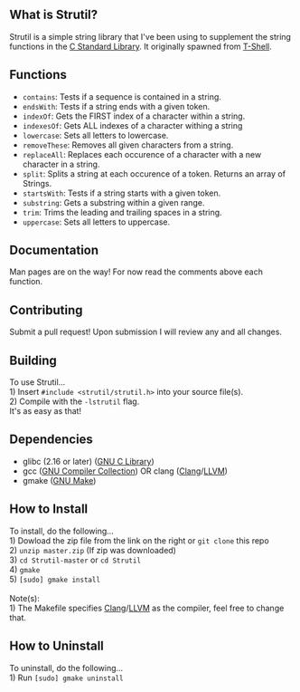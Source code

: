 ## What is Strutil?

  Strutil is a simple string library that I've been using to supplement the string functions in the [C Standard Library][C Standard Library]. It originally spawned from [T-Shell][T-Shell].

## Functions
  - `contains`: Tests if a sequence is contained in a string.
  - `endsWith`: Tests if a string ends with a given token.
  - `indexOf`: Gets the FIRST index of a character within a string.
  - `indexesOf`: Gets ALL indexes of a character withing a string
  - `lowercase`: Sets all letters to lowercase.
  - `removeThese`: Removes all given characters from a string.
  - `replaceAll`: Replaces each occurence of a character with a new character in a string.
  - `split`: Splits a string at each occurence of a token. Returns an array of Strings.
  - `startsWith`: Tests if a string starts with a given token.
  - `substring`: Gets a substring within a given range.
  - `trim`: Trims the leading and trailing spaces in a string.
  - `uppercase`: Sets all letters to uppercase.

## Documentation

  Man pages are on the way! For now read the comments above each function.

## Contributing
  Submit a pull request! Upon submission I will review any and all changes.

## Building

  To use Strutil...<br>
	1) Insert `#include <strutil/strutil.h>` into your source file(s).<br>
	2) Compile with the `-lstrutil` flag.<br>
  It's as easy as that!

## Dependencies
  - glibc (2.16 or later) ([GNU C Library][Glibc])
  - gcc ([GNU Compiler Collection][GCC]) OR clang ([Clang][Clang]/[LLVM][LLVM])
  - gmake ([GNU Make][Gmake])

## How to Install
  To install, do the following...<br>
    1) Dowload the zip file from the link on the right or `git clone` this repo<br>
    2) `unzip master.zip` (If zip was downloaded)<br>
    3) `cd Strutil-master` or `cd Strutil`<br>
    4) `gmake`<br>
    5) `[sudo] gmake install`<br><br>
  Note(s):<br>
	1) The Makefile specifies [Clang][Clang]/[LLVM][LLVM] as the compiler, feel free to change that.<br>

## How to Uninstall
  To uninstall, do the following...<br>
    1) Run `[sudo] gmake uninstall`<br>

[T-Shell]: https://github.com/tyler-cromwell/T-Shell

[C Standard Library]: http://en.wikipedia.org/wiki/C_standard_library
[Glibc]: http://en.wikipedia.org/wiki/GNU_C_Library
[GCC]: http://en.wikipedia.org/wiki/GNU_Compiler_Collection
[Clang]: http://en.wikipedia.org/wiki/Clang
[LLVM]: http://en.wikipedia.org/wiki/LLVM

[Gmake]: http://www.gnu.org/software/make/
